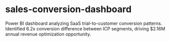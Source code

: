 # sales-conversion-dashboard
Power BI dashboard analyzing SaaS trial-to-customer conversion patterns. Identified 6.2x conversion difference between ICP segments, driving $2.16M annual revenue optimization opportunity.
